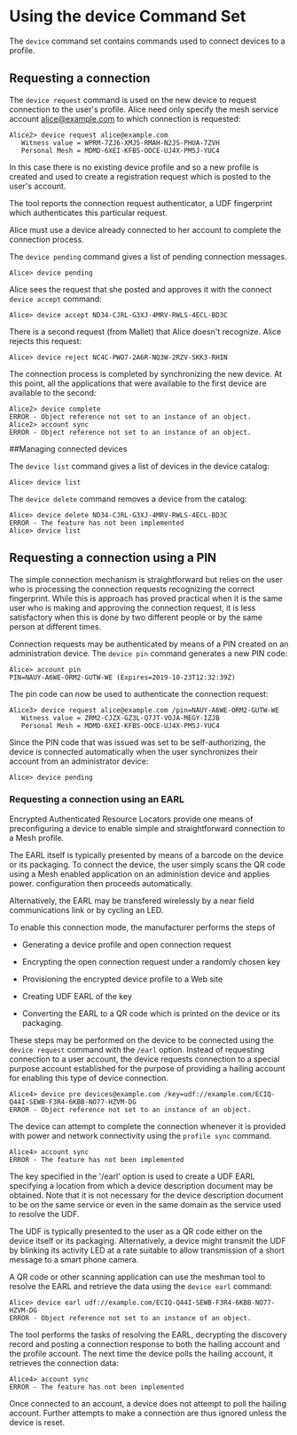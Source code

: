 
# Using the device Command Set

The `device` command set contains commands used to connect devices to a 
profile.

## Requesting a connection

The `device request` command is used on the new device 
to request connection to the user's profile. Alice need only specify 
the mesh service account alice@example.com to which connection is requested:


````
Alice2> device request alice@example.com
   Witness value = WPRM-7ZJ6-XMJ5-RMAH-N2JS-PHUA-7ZVH
   Personal Mesh = MDMD-6XEI-KFBS-OOCE-UJ4X-PM5J-YUC4
````

In this case there is no existing device profile and so a new profile is
created and used to create a registration request which is posted to the user's 
account.

The tool reports the connection request authenticator, a UDF fingerprint which
authenticates this particular request.

Alice must use a device already connected to her account to
complete the connection process.

The `device pending` command gives a list of pending connection
messages.


````
Alice> device pending
````

Alice sees the request that she posted and approves it with the connect
`device accept` command:


````
Alice> device accept ND34-CJRL-G3XJ-4MRV-RWLS-4ECL-BD3C
````

There is a second request (from Mallet) that Alice doesn't recognize. Alice rejects this
request:


````
Alice> device reject NC4C-PWO7-2A6R-NQ3W-2RZV-SKK3-RHIN
````

The connection process is completed by synchronizing the new device. At this point,
all the applications that were available to the first device are available to the
second:


````
Alice2> device complete
ERROR - Object reference not set to an instance of an object.
Alice2> account sync
ERROR - Object reference not set to an instance of an object.
````

##Managing connected devices

The `device list` command gives a list of devices in the device 
catalog:


````
Alice> device list
````

The `device delete` command removes a device from the catalog:


````
Alice> device delete ND34-CJRL-G3XJ-4MRV-RWLS-4ECL-BD3C
ERROR - The feature has not been implemented
Alice> device list
````


## Requesting a connection using a PIN

The simple connection mechanism is straightforward but relies on the user who is
processing the connection requests recognizing the correct fingerprint. While this
is approach has proved practical when it is the same user who is making and 
approving the connection request, it is less satisfactory when this is done
by two different people or by the same person at different times.

Connection requests may be authenticated by means of a PIN created on an 
administration device. The `device pin` command generates
a new PIN code:


````
Alice> account pin
PIN=NAUY-A6WE-ORM2-GUTW-WE (Expires=2019-10-23T12:32:39Z)
````

The pin code can now be used to authenticate the connection request:


````
Alice3> device request alice@example.com /pin=NAUY-A6WE-ORM2-GUTW-WE
   Witness value = ZRM2-CJZX-GZ3L-Q7JT-VOJA-MEGY-IZJB
   Personal Mesh = MDMD-6XEI-KFBS-OOCE-UJ4X-PM5J-YUC4
````

Since the PIN code that was issued was set to be self-authorizing, the device
is connected automatically when the user synchronizes their account from an 
administrator device:


````
Alice> device pending
````


### Requesting a connection using an EARL

Encrypted Authenticated Resource Locators provide one means of preconfiguring
a device to enable simple and straightforward connection to a Mesh profile.

The EARL itself is typically presented by means of a barcode on the device
or its packaging. To connect the device, the user simply scans the QR code using
a Mesh enabled application on an administion device and applies power.
configuration then proceeds automatically.

Alternatively, the EARL may be transfered wirelessly by a near field 
communications link or by cycling an LED.

To enable this connection mode, the manufacturer performs the steps of

* Generating a device profile and open connection request

* Encrypting the open connection request under a randomly chosen key

* Provisioning the encrypted device profile to a Web site

* Creating UDF EARL of the key

* Converting the EARL to a QR code which is printed on the device or its packaging.

These steps may be performed on the device to be connected using the 
`device request` command with the `/earl` option. Instead of requesting
connection to a user account, the device requests connection to a special purpose
account established for the purpose of providing a hailing account for enabling
this type of device connection.


````
Alice4> device pre devices@example.com /key=udf://example.com/ECIQ-Q44I-SEWB-F3R4-6KBB-NO77-HZVM-DG
ERROR - Object reference not set to an instance of an object.
````

The device can attempt to complete the connection whenever it is provided with power 
and network connectivity using the `profile sync` command.


````
Alice4> account sync
ERROR - The feature has not been implemented
````

The key specified in the '/earl' option is used to create a UDF EARL specifying a 
location from which a device description document may be obtained. Note that 
it is not necessary for the device description document to be on the same service 
or even in the same domain as the service used to resolve the UDF.

The UDF is typically presented to the user as a QR code either on the device itself 
or its packaging. Alternatively, a device might transmit the UDF by blinking its 
activity LED at a rate suitable to allow transmission of a short message to a 
smart phone camera.

A QR code or other scanning application can use the meshman tool to resolve the EARL 
and retrieve the data using the `device earl` command:


````
Alice> device earl udf://example.com/ECIQ-Q44I-SEWB-F3R4-6KBB-NO77-HZVM-DG
ERROR - Object reference not set to an instance of an object.
````

The tool performs the tasks of resolving the EARL, decrypting the discovery record
and posting a connection response to both the hailing account and the profile account.
The next time the device polls the hailing account, it retrieves the connection data:


````
Alice4> account sync
ERROR - The feature has not been implemented
````

Once connected to an account, a device does not attempt to poll the hailing account. 
Further attempts to make a connection are thus ignored unless the device is 
reset.


